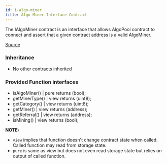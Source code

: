 ```yaml
---
id: i-algo-miner
title: Algo Miner Interface Contract
---
```


The IAlgoMiner contract is an interface that allows AlgoPool contract to connect and assert that a given contract address is a valid AlgoMiner.

[Source](https://github.com/Superalgos/ALGOToken/blob/master/labs/algo-token-distribution/src/AdvancedAlgos.AlgoToken.AlgoTokenDistribution/SmartContracts/src/IAlgoMiner.sol)

### Inheritance

- No other contracts inherited

### Provided Function interfaces

- isAlgoMiner() | pure returns (bool);
- getMinerType() | view returns (uint8);
- getCategory() | view returns (uint8);
- getMiner() | view returns (address);
- getReferral() | view returns (address);
- isMining() | view returns (bool);

**NOTE:**

- `view` implies that function doesn't change contract state when called. Called function may read from storage state.
- `pure` is same as view but does not even read storage state but relies on output of called function.
